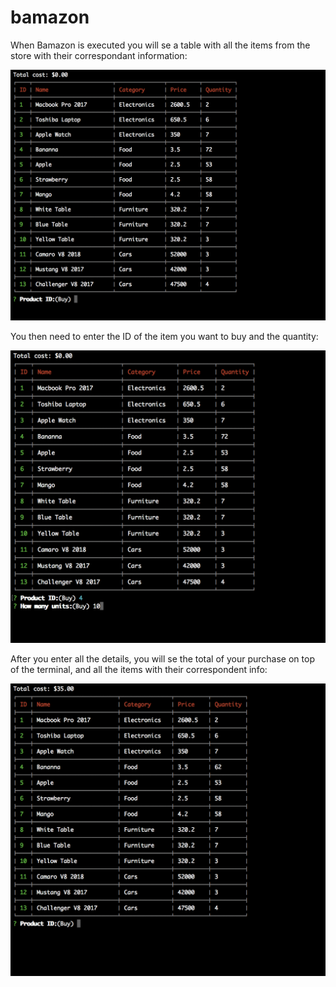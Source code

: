 # bamazon

When Bamazon is executed you will se a table with all the items from the store with their correspondant information:

![First Image](https://raw.githubusercontent.com/LinoSuarez/bamazon/master/img/Screenshot%202017-11-30%2022.53.49.png)

You then need to enter the ID of the item you want to buy and the quantity:

![Second Image](https://raw.githubusercontent.com/LinoSuarez/bamazon/master/img/Screenshot%202017-11-30%2022.54.09.png)

After you enter all the details, you will se the total of your purchase on top of the terminal, and all the items with their correspondent info:

![Tirth Image](https://raw.githubusercontent.com/LinoSuarez/bamazon/master/img/Screenshot%202017-11-30%2022.54.20.png)
